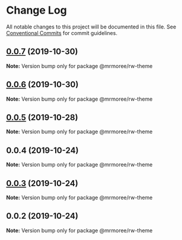 # Change Log

All notable changes to this project will be documented in this file.
See [Conventional Commits](https://conventionalcommits.org) for commit guidelines.

## [0.0.7](https://github.com/mrmoree/ReweComponents/compare/@mrmoree/rw-theme@0.0.6...@mrmoree/rw-theme@0.0.7) (2019-10-30)

**Note:** Version bump only for package @mrmoree/rw-theme





## [0.0.6](https://github.com/mrmoree/ReweComponents/compare/@mrmoree/rw-theme@0.0.5...@mrmoree/rw-theme@0.0.6) (2019-10-30)

**Note:** Version bump only for package @mrmoree/rw-theme





## [0.0.5](https://github.com/mrmoree/ReweComponents/compare/@mrmoree/rw-theme@0.0.4...@mrmoree/rw-theme@0.0.5) (2019-10-28)

**Note:** Version bump only for package @mrmoree/rw-theme





## 0.0.4 (2019-10-24)

**Note:** Version bump only for package @mrmoree/rw-theme





## [0.0.3](https://github.com/mrmoree/ReweComponents/compare/@mrmoree/rw-theme@0.0.2...@mrmoree/rw-theme@0.0.3) (2019-10-24)

**Note:** Version bump only for package @mrmoree/rw-theme





## 0.0.2 (2019-10-24)

**Note:** Version bump only for package @mrmoree/rw-theme
